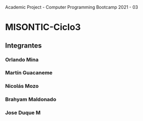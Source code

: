 Academic Project - Computer Programming Bootcamp 2021 - 03 

# MISONTIC-Ciclo3
## Integrantes
### Orlando Mina
### Martín Guacaneme
### Nicolás Mozo 
### Brahyam Maldonado
### Jose Duque M

